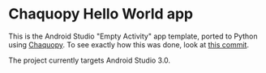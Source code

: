 # Chaquopy Hello World app

This is the Android Studio "Empty Activity" app template, ported to Python using
[Chaquopy](https://chaquo.com/chaquopy/). To see exactly how this was done, look at [this
commit](https://github.com/chaquo/chaquopy-hello/commit/489f00d050264ca36d3a553a1c6b183da23e72d7).

The project currently targets Android Studio 3.0.
